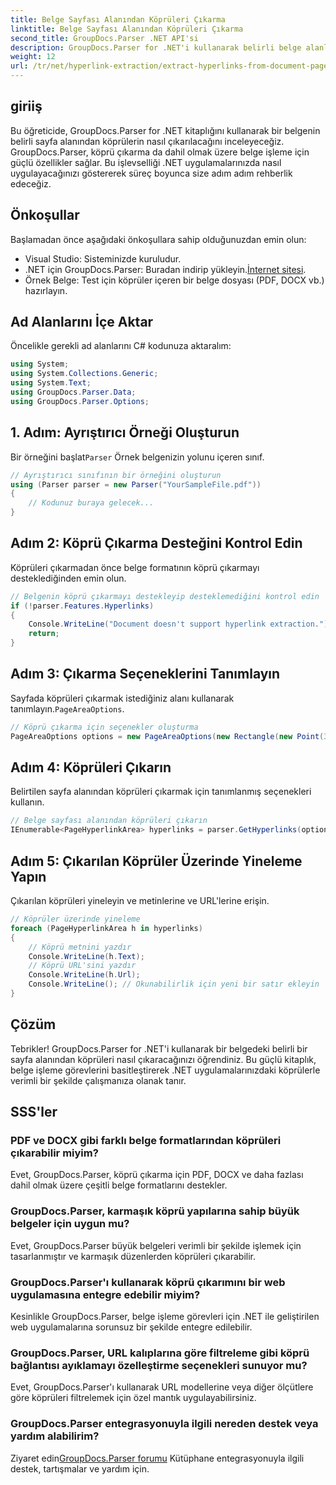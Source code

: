 ```yaml
---
title: Belge Sayfası Alanından Köprüleri Çıkarma
linktitle: Belge Sayfası Alanından Köprüleri Çıkarma
second_title: GroupDocs.Parser .NET API'si
description: GroupDocs.Parser for .NET'i kullanarak belirli belge alanlarından köprüleri nasıl çıkaracağınızı öğrenin. Belge işleme yeteneklerinizi geliştirin.
weight: 12
url: /tr/net/hyperlink-extraction/extract-hyperlinks-from-document-page-area/
---
```

## giriiş
Bu öğreticide, GroupDocs.Parser for .NET kitaplığını kullanarak bir belgenin belirli sayfa alanından köprülerin nasıl çıkarılacağını inceleyeceğiz. GroupDocs.Parser, köprü çıkarma da dahil olmak üzere belge işleme için güçlü özellikler sağlar. Bu işlevselliği .NET uygulamalarınızda nasıl uygulayacağınızı göstererek süreç boyunca size adım adım rehberlik edeceğiz.
## Önkoşullar
Başlamadan önce aşağıdaki önkoşullara sahip olduğunuzdan emin olun:
- Visual Studio: Sisteminizde kuruludur.
- .NET için GroupDocs.Parser: Buradan indirip yükleyin.[İnternet sitesi](https://releases.groupdocs.com/parser/net/).
- Örnek Belge: Test için köprüler içeren bir belge dosyası (PDF, DOCX vb.) hazırlayın.

## Ad Alanlarını İçe Aktar
Öncelikle gerekli ad alanlarını C# kodunuza aktaralım:
```csharp
using System;
using System.Collections.Generic;
using System.Text;
using GroupDocs.Parser.Data;
using GroupDocs.Parser.Options;
```
## 1. Adım: Ayrıştırıcı Örneği Oluşturun
 Bir örneğini başlat`Parser` Örnek belgenizin yolunu içeren sınıf.
```csharp
// Ayrıştırıcı sınıfının bir örneğini oluşturun
using (Parser parser = new Parser("YourSampleFile.pdf"))
{
    // Kodunuz buraya gelecek...
}
```
## Adım 2: Köprü Çıkarma Desteğini Kontrol Edin
Köprüleri çıkarmadan önce belge formatının köprü çıkarmayı desteklediğinden emin olun.
```csharp
// Belgenin köprü çıkarmayı destekleyip desteklemediğini kontrol edin
if (!parser.Features.Hyperlinks)
{
    Console.WriteLine("Document doesn't support hyperlink extraction.");
    return;
}
```
## Adım 3: Çıkarma Seçeneklerini Tanımlayın
 Sayfada köprüleri çıkarmak istediğiniz alanı kullanarak tanımlayın.`PageAreaOptions`.
```csharp
// Köprü çıkarma için seçenekler oluşturma
PageAreaOptions options = new PageAreaOptions(new Rectangle(new Point(380, 90), new Size(150, 50)));
```
## Adım 4: Köprüleri Çıkarın
Belirtilen sayfa alanından köprüleri çıkarmak için tanımlanmış seçenekleri kullanın.
```csharp
// Belge sayfası alanından köprüleri çıkarın
IEnumerable<PageHyperlinkArea> hyperlinks = parser.GetHyperlinks(options);
```
## Adım 5: Çıkarılan Köprüler Üzerinde Yineleme Yapın
Çıkarılan köprüleri yineleyin ve metinlerine ve URL'lerine erişin.
```csharp
// Köprüler üzerinde yineleme
foreach (PageHyperlinkArea h in hyperlinks)
{
    // Köprü metnini yazdır
    Console.WriteLine(h.Text);
    // Köprü URL'sini yazdır
    Console.WriteLine(h.Url);
    Console.WriteLine(); // Okunabilirlik için yeni bir satır ekleyin
}
```

## Çözüm
Tebrikler! GroupDocs.Parser for .NET'i kullanarak bir belgedeki belirli bir sayfa alanından köprüleri nasıl çıkaracağınızı öğrendiniz. Bu güçlü kitaplık, belge işleme görevlerini basitleştirerek .NET uygulamalarınızdaki köprülerle verimli bir şekilde çalışmanıza olanak tanır.

## SSS'ler
### PDF ve DOCX gibi farklı belge formatlarından köprüleri çıkarabilir miyim?
Evet, GroupDocs.Parser, köprü çıkarma için PDF, DOCX ve daha fazlası dahil olmak üzere çeşitli belge formatlarını destekler.
### GroupDocs.Parser, karmaşık köprü yapılarına sahip büyük belgeler için uygun mu?
Evet, GroupDocs.Parser büyük belgeleri verimli bir şekilde işlemek için tasarlanmıştır ve karmaşık düzenlerden köprüleri çıkarabilir.
### GroupDocs.Parser'ı kullanarak köprü çıkarımını bir web uygulamasına entegre edebilir miyim?
Kesinlikle GroupDocs.Parser, belge işleme görevleri için .NET ile geliştirilen web uygulamalarına sorunsuz bir şekilde entegre edilebilir.
### GroupDocs.Parser, URL kalıplarına göre filtreleme gibi köprü bağlantısı ayıklamayı özelleştirme seçenekleri sunuyor mu?
Evet, GroupDocs.Parser'ı kullanarak URL modellerine veya diğer ölçütlere göre köprüleri filtrelemek için özel mantık uygulayabilirsiniz.
### GroupDocs.Parser entegrasyonuyla ilgili nereden destek veya yardım alabilirim?
 Ziyaret edin[GroupDocs.Parser forumu](https://forum.groupdocs.com/c/parser/17) Kütüphane entegrasyonuyla ilgili destek, tartışmalar ve yardım için.